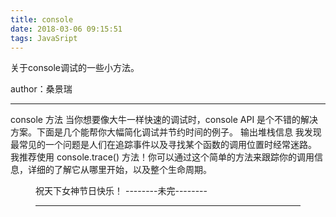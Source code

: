 ```yaml
---
title: console
date: 2018-03-06 09:15:51
tags: JavaSript
---
```


关于console调试的一些小方法。

author：桑景瑞
<!-- more -->
---
console 方法
当你想要像大牛一样快速的调试时，console API 是个不错的解决方案。下面是几个能帮你大幅简化调试并节约时间的例子。
输出堆栈信息
我发现最常见的一个问题是人们在追踪事件以及寻找某个函数的调用位置时经常迷路。
我推荐使用 console.trace() 方法！你可以通过这个简单的方法来跟踪你的调用信息，详细的了解它从哪里开始，以及整个生命周期。
<figure name="7856" id="7856"> <canvas width="75" height="47"></canvas> 

祝天下女神节日快乐！
--------未完--------

---

